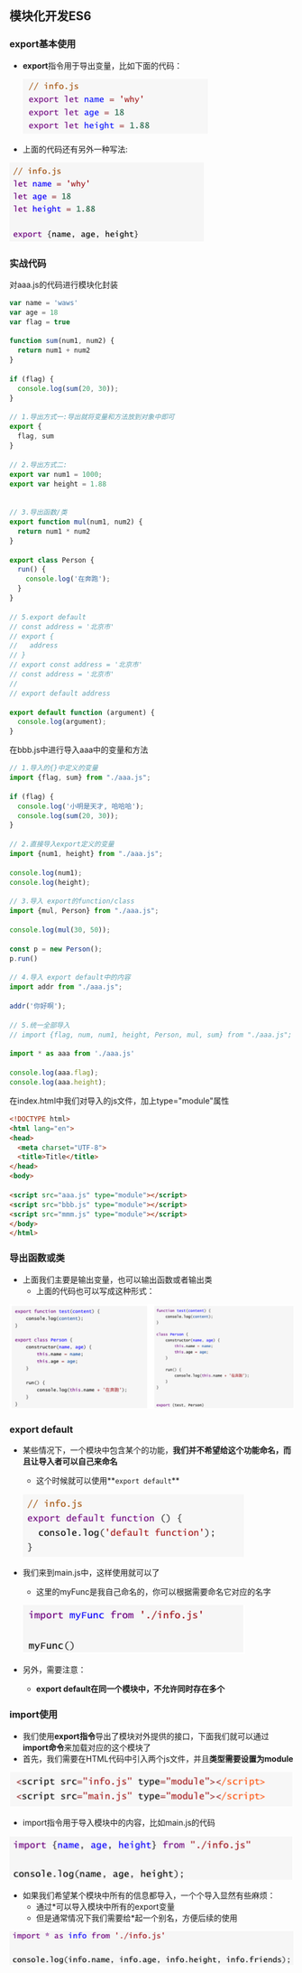 ## 模块化开发ES6

### export基本使用

- **export**指令用于导出变量，比如下面的代码：

  ![image-20210822170640006](image\image-20210822170640006.png)

- 上面的代码还有另外一种写法:

![image-20210822170705270](image\image-20210822170705270.png)

### 实战代码

对aaa.js的代码进行模块化封装

```javascript
var name = 'waws'
var age = 18
var flag = true

function sum(num1, num2) {
  return num1 + num2
}

if (flag) {
  console.log(sum(20, 30));
}

// 1.导出方式一:导出就将变量和方法放到对象中即可
export {
  flag, sum
}

// 2.导出方式二:
export var num1 = 1000;
export var height = 1.88


// 3.导出函数/类
export function mul(num1, num2) {
  return num1 * num2
}

export class Person {
  run() {
    console.log('在奔跑');
  }
}

// 5.export default
// const address = '北京市'
// export {
//   address
// }
// export const address = '北京市'
// const address = '北京市'
//
// export default address

export default function (argument) {
  console.log(argument);
}
```

在bbb.js中进行导入aaa中的变量和方法

```javascript
// 1.导入的{}中定义的变量
import {flag, sum} from "./aaa.js";

if (flag) {
  console.log('小明是天才, 哈哈哈');
  console.log(sum(20, 30));
}

// 2.直接导入export定义的变量
import {num1, height} from "./aaa.js";

console.log(num1);
console.log(height);

// 3.导入 export的function/class
import {mul, Person} from "./aaa.js";

console.log(mul(30, 50));

const p = new Person();
p.run()

// 4.导入 export default中的内容
import addr from "./aaa.js";

addr('你好啊');

// 5.统一全部导入
// import {flag, num, num1, height, Person, mul, sum} from "./aaa.js";

import * as aaa from './aaa.js'

console.log(aaa.flag);
console.log(aaa.height);
```

在index.html中我们对导入的js文件，加上type="module"属性

```html
<!DOCTYPE html>
<html lang="en">
<head>
  <meta charset="UTF-8">
  <title>Title</title>
</head>
<body>

<script src="aaa.js" type="module"></script>
<script src="bbb.js" type="module"></script>
<script src="mmm.js" type="module"></script>
</body>
</html>
```

### 导出函数或类

- 上面我们主要是输出变量，也可以输出函数或者输出类
  - 上面的代码也可以写成这种形式：

![企业微信截图_20210822172915](image\企业微信截图_20210822172915.png)

### export default

- 某些情况下，一个模块中包含某个的功能，**我们并不希望给这个功能命名，而且让导入者可以自己来命名**

  - 这个时候就可以使用**`export default`**

  ![企业微信截图_20210822173123](image\企业微信截图_20210822173123.png)

- 我们来到main.js中，这样使用就可以了

  - 这里的myFunc是我自己命名的，你可以根据需要命名它对应的名字

  ![企业微信截图_20210822173132](image\企业微信截图_20210822173132.png)

- 另外，需要注意：

  - **export default在同一个模块中，不允许同时存在多个**

### import使用

- 我们使用**export指令**导出了模块对外提供的接口，下面我们就可以通过**import命令**来加载对应的这个模块了
- 首先，我们需要在HTML代码中引入两个js文件，并且**类型需要设置为module**

![企业微信截图_20210822173530](image\企业微信截图_20210822173530.png)

- import指令用于导入模块中的内容，比如main.js的代码

![企业微信截图_20210822173544](image\企业微信截图_20210822173544.png)

- 如果我们希望某个模块中所有的信息都导入，一个个导入显然有些麻烦：
  - 通过\*可以导入模块中所有的export变量
  - 但是通常情况下我们需要给\*起一个别名，方便后续的使用

![企业微信截图_20210822173553](image\企业微信截图_20210822173553.png)